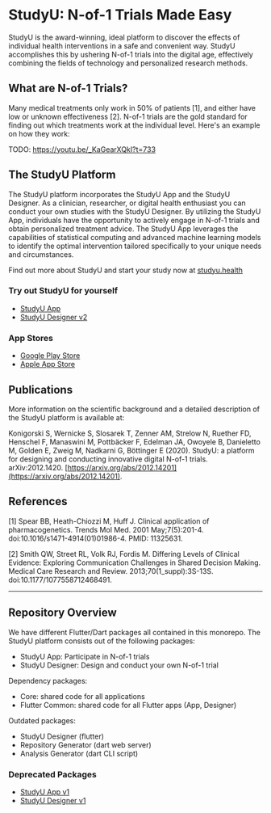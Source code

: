 # StudyU: N-of-1 Trials Made Easy

StudyU is the award-winning, ideal platform to discover the effects of
individual health interventions in a safe and convenient way. StudyU
accomplishes this by ushering N-of-1 trials into the digital age, effectively
combining the fields of technology and personalized research methods.

## What are N-of-1 Trials?

Many medical treatments only work in 50% of patients [1], and either have low
or unknown effectiveness [2]. N-of-1 trials are the gold standard for finding
out which treatments work at the individual level. Here's an example on how
they work:

TODO: <https://youtu.be/_KaGearXQkI?t=733>

## The StudyU Platform

The StudyU platform incorporates the StudyU App and the StudyU
Designer. As a clinician, researcher, or digital health enthusiast
you can conduct your own studies with the StudyU Designer. By utilizing
the StudyU App, individuals have the opportunity to actively engage
in N-of-1 trials and obtain personalized treatment advice. The StudyU
App leverages the capabilities of statistical computing and advanced
machine learning models to identify the optimal intervention tailored
specifically to your unique needs and circumstances.

Find out more about StudyU and start your study now at
[studyu.health](https://studyu.health)

### Try out StudyU for yourself

- [StudyU App](https://app.studyu.health)
- [StudyU Designer v2](https://designer.studyu.health)

### App Stores

- [Google Play Store](https://play.google.com/store/apps/details?id=health.studyu.app)
- [Apple App Store](https://apps.apple.com/us/app/studyu-health/id1571991198)

## Publications

More information on the scientific background and a detailed description of the
StudyU platform is available at:

Konigorski S, Wernicke S, Slosarek T, Zenner AM, Strelow N, Ruether FD, Henschel
F, Manaswini M, Pottbäcker F, Edelman JA, Owoyele B, Danieletto M, Golden E,
Zweig M, Nadkarni G, Böttinger E (2020). StudyU: a platform for designing and
conducting innovative digital N-of-1 trials. arXiv:2012.1420.
[https://arxiv.org/abs/2012.14201](https://arxiv.org/abs/2012.14201).

## References

[1] Spear BB, Heath-Chiozzi M, Huff J.
Clinical application of pharmacogenetics.
Trends Mol Med. 2001 May;7(5):201-4.
doi:10.1016/s1471-4914(01)01986-4. PMID: 11325631.

[2] Smith QW, Street RL, Volk RJ, Fordis M.
Differing Levels of Clinical Evidence: Exploring Communication
Challenges in Shared Decision Making.
Medical Care Research and Review. 2013;70(1_suppl):3S-13S.
doi:10.1177/1077558712468491.

---

## Repository Overview

We have different Flutter/Dart packages all contained in
this monorepo. The StudyU platform consists out of the following packages:

- StudyU App: Participate in N-of-1 trials
- StudyU Designer: Design and conduct your own N-of-1 trial

Dependency packages:

- Core: shared code for all applications
- Flutter Common: shared code for all Flutter apps (App, Designer)

Outdated packages:

- StudyU Designer (flutter)
- Repository Generator (dart web server)
- Analysis Generator (dart CLI script)

### Deprecated Packages

- [StudyU App v1](https://app-v1.studyu.health)
- [StudyU Designer v1](https://designer-v1.studyu.health)
